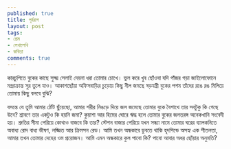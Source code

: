 ```yaml
---
published: true
title: পূর্বরাগ
layout: post
tags:
- প্রেম
- লেখালেখি
- কবিতা
comments: true
---
```

কারচুপিতে বুকের কাছে সুক্ষ্ম সেলাই
দেয়না ধরা তোমার চোখে।
ভুল করে খুব ছোঁওবা যদি
পাঁজর গড়া জাইলোফোনে
মন্দ্রাক্রান্ত সুর তুলে যাও।
আকাশছোঁয়া অফিসবাড়ির
চুড়োয় কিছু নীল জমছে
ষড়যন্ত্রী বুকের পশম
তাঁদের রঙে রঙ মিলিয়ে
তোমায় কিছু বলবে বুঝি?

বসন্তে যে তুমি আমার ঠোঁট ছুঁয়েছো,
আমার শরীর নিঙড়ে দিয়ে
জল জমেছে তোমার বুকে
বৈশাখে তার সবটুকু কি গেছে উবে?
শ্রাবণে তার একটুও কি হয়নি জমা?
কুয়াশা আর হিমের ঘোরে ঋদ্ধ হলে
তোমার বুকের জলতরঙ্গ
অনেকখানি সংবেদী হয়।
শ্রুতির সীমা পেরিয়ে কোথাও বাজবে কি তার?
স্টেশন বাজার পেরিয়ে যখন সন্ধ্যা নামে
তোমার ঘরের ব্যালকনিতে অবাধ্য রোদ
বাধ্য ভীষণ, লজ্জিত আর ক্রিমসন রেড।
আমি তখন অন্ধকারে ডুবতে থাকি
হৃদপিন্ডে অসহ্য এক শীতলতা,
আমার তখন তোমার দেহের ওম প্রয়োজন।
আমি এমন অন্ধকারে কুল পাবো কি?
পাবো আবার অধর ছোঁয়ার অনুমতি?
